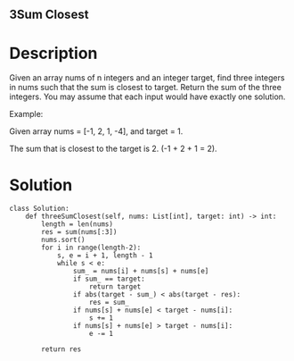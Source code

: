 3Sum Closest
---

# Description
Given an array nums of n integers and an integer target, find three integers in nums such that the sum is closest to target. Return the sum of the three integers. You may assume that each input would have exactly one solution.

Example:

Given array nums = [-1, 2, 1, -4], and target = 1.

The sum that is closest to the target is 2. (-1 + 2 + 1 = 2).

# Solution
```python3
class Solution:
    def threeSumClosest(self, nums: List[int], target: int) -> int:
        length = len(nums)
        res = sum(nums[:3])
        nums.sort()
        for i in range(length-2):
            s, e = i + 1, length - 1
            while s < e:
                sum_ = nums[i] + nums[s] + nums[e]
                if sum_ == target:
                    return target
                if abs(target - sum_) < abs(target - res):
                    res = sum_
                if nums[s] + nums[e] < target - nums[i]:
                    s += 1
                if nums[s] + nums[e] > target - nums[i]:
                    e -= 1
                    
        return res
```

